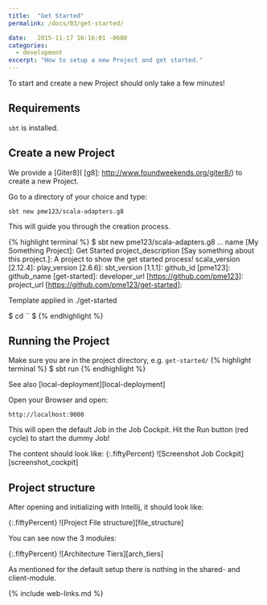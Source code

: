 ```yaml
---
title:  "Get Started"
permalink: /docs/03/get-started/

date:   2015-11-17 16:16:01 -0600
categories:
  - development
excerpt: "How to setup a new Project and get started."
---
```

To start and create a new Project should only take a few minutes!

## Requirements
`sbt` is installed.

## Create a new Project
We provide a [Giter8]( [g8]: http://www.foundweekends.org/giter8/) to create a new Project.

Go to a directory of your choice and type:

`sbt new pme123/scala-adapters.g8`

This will guide you through the creation process.

{% highlight terminal %}
$ sbt new pme123/scala-adapters.g8
...
name [My Something Project]: Get Started
project_description [Say something about this project.]: A project to show the get started process!
scala_version [2.12.4]: 
play_version [2.6.6]: 
sbt_version [1.1.1]: 
github_id [pme123]: 
github_name [get-started]: 
developer_url [https://github.com/pme123]: 
project_url [https://github.com/pme123/get-started]: 

Template applied in ./get-started

$ cd ``
$
{% endhighlight %}

## Running the Project
Make sure you are in the project directory, e.g. `get-started/`
{% highlight terminal %}
$ sbt run
{% endhighlight %}

See also [local-deployment][local-deployment]

Open your Browser and open:

`http://localhost:9000`

This will open the default Job in the Job Cockpit. 
Hit the Run button (red cycle) to start the dummy Job!

The content should look like:
{:.fiftyPercent}
![Screenshot Job Cockpit][screenshot_cockpit]

## Project structure
After opening and initializing with Intellij, it should look like:

{:.fiftyPercent}
![Project File structure][file_structure]

You can see now the 3 modules:

{:.fiftyPercent}
![Architecture Tiers][arch_tiers]

As mentioned for the default setup there is nothing in the shared- and client-module.

{% include web-links.md %}

